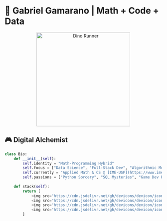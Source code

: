 # 🌌 Gabriel Gamarano | Math + Code + Data 

<div align="center">
  <img src="https://media.giphy.com/media/v1.Y2lkPTc5MGI3NjExcW5hNnBvZGd4dXl4Z3F6Y2VlZ2ZzNnRybGJ6dGQ5dW5qZHF5eGZ5biZlcD12MV9pbnRlcm5hbF9naWZfYnlfaWQmY3Q9Zw/SWoSkN6DxTszqIKEqv/giphy.gif" width="300" alt="Dino Runner">
</div>

## 🎮 Digital Alchemist
```python
class Bio:
    def __init__(self):
        self.identity = "Math-Programming Hybrid"
        self.focus = ["Data Science", "Full-Stack Dev", "Algorithmic Music"]
        self.currently = "Applied Math & CS @ [IME-USP](https://www.ime.usp.br)"
        self.passions = ["Python Sorcery", "SQL Mysteries", "Game Dev Physics"]
        
    def stack(self):
        return [
            <img src="https://cdn.jsdelivr.net/gh/devicons/devicon/icons/python/python-original-wordmark.svg" width="40"/>,
            <img src="https://cdn.jsdelivr.net/gh/devicons/devicon/icons/postgresql/postgresql-original-wordmark.svg" width="40"/>,
            <img src="https://cdn.jsdelivr.net/gh/devicons/devicon/icons/pandas/pandas-original-wordmark.svg" width="40"/>,
            <img src="https://cdn.jsdelivr.net/gh/devicons/devicon/icons/javascript/javascript-original.svg" width="40"/>
        ]
